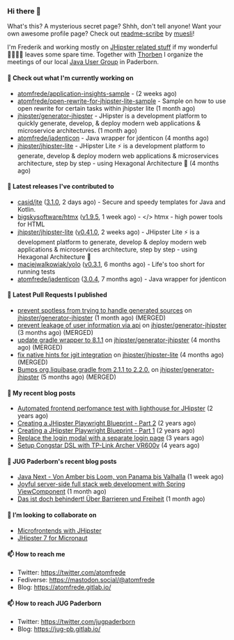 ### Hi there 👋

What's this? A mysterious secret page? Shhh, don't tell anyone!
Want your own awesome profile page? Check out [readme-scribe](https://github.com/muesli/readme-scribe) by [muesli](https://github.com/muesli)!

I'm Frederik and working mostly on [JHipster related stuff](https://github.com/jhipster/) if my wonderful 👨‍👩‍👧‍👦 leaves some spare time.
Together with [Thorben](https://github.com/thjanssen) I organize the meetings of our local [Java User Group](https://github.com/jugpaderborn) in Paderborn.

#### 👷 Check out what I'm currently working on

- [atomfrede/application-insights-sample](https://github.com/atomfrede/application-insights-sample) -  (2 weeks ago)
- [atomfrede/open-rewrite-for-jhipster-lite-sample](https://github.com/atomfrede/open-rewrite-for-jhipster-lite-sample) - Sample on how to use open rewrite for certain tasks within jhipster lite (1 month ago)
- [jhipster/generator-jhipster](https://github.com/jhipster/generator-jhipster) - JHipster is a development platform to quickly generate, develop, &amp; deploy modern web applications &amp; microservice architectures. (1 month ago)
- [atomfrede/jadenticon](https://github.com/atomfrede/jadenticon) - Java wrapper for jdenticon (4 months ago)
- [jhipster/jhipster-lite](https://github.com/jhipster/jhipster-lite) - JHipster Lite ⚡ is a development platform to generate, develop &amp; deploy modern web applications &amp; microservices architecture, step by step - using Hexagonal Architecture :gem: (4 months ago)

#### 🔭 Latest releases I've contributed to

- [casid/jte](https://github.com/casid/jte) ([3.1.0](https://github.com/casid/jte/releases/tag/3.1.0), 2 days ago) - Secure and speedy templates for Java and Kotlin.
- [bigskysoftware/htmx](https://github.com/bigskysoftware/htmx) ([v1.9.5](https://github.com/bigskysoftware/htmx/releases/tag/v1.9.5), 1 week ago) - &lt;/&gt; htmx - high power tools for HTML
- [jhipster/jhipster-lite](https://github.com/jhipster/jhipster-lite) ([v0.41.0](https://github.com/jhipster/jhipster-lite/releases/tag/v0.41.0), 2 weeks ago) - JHipster Lite ⚡ is a development platform to generate, develop &amp; deploy modern web applications &amp; microservices architecture, step by step - using Hexagonal Architecture :gem:
- [maciejwalkowiak/yolo](https://github.com/maciejwalkowiak/yolo) ([v0.3.1](https://github.com/maciejwalkowiak/yolo/releases/tag/v0.3.1), 6 months ago) - Life&#39;s too short for running tests
- [atomfrede/jadenticon](https://github.com/atomfrede/jadenticon) ([3.0.4](https://github.com/atomfrede/jadenticon/releases/tag/3.0.4), 7 months ago) - Java wrapper for jdenticon

#### 🔨 Latest Pull Requests I published

- [prevent spotless from trying to handle generated sources](https://github.com/jhipster/generator-jhipster/pull/22846) on [jhipster/generator-jhipster](https://github.com/jhipster/generator-jhipster) (1 month ago) (MERGED)
- [prevent leakage of user information via api](https://github.com/jhipster/generator-jhipster/pull/22373) on [jhipster/generator-jhipster](https://github.com/jhipster/generator-jhipster) (3 months ago) (MERGED)
- [update gradle wrapper to 8.1.1](https://github.com/jhipster/generator-jhipster/pull/22025) on [jhipster/generator-jhipster](https://github.com/jhipster/generator-jhipster) (4 months ago) (MERGED)
- [fix native hints for jgit integration](https://github.com/jhipster/jhipster-lite/pull/6105) on [jhipster/jhipster-lite](https://github.com/jhipster/jhipster-lite) (4 months ago) (MERGED)
- [Bumps org.liquibase.gradle from 2.1.1 to 2.2.0.](https://github.com/jhipster/generator-jhipster/pull/21749) on [jhipster/generator-jhipster](https://github.com/jhipster/generator-jhipster) (5 months ago) (MERGED)

#### 📜 My recent blog posts

- [Automated frontend perfomance test with lighthouse for JHipster](https://atomfrede.gitlab.io/2021/04/automated-frontend-perfomance-test-with-lighthouse-for-jhipster/) (2 years ago)
- [Creating a JHipster Playwright Blueprint - Part 2](https://atomfrede.gitlab.io/2021/03/creating-a-jhipster-playwright-blueprint-part-2/) (2 years ago)
- [Creating a JHipster Playwright Blueprint - Part 1](https://atomfrede.gitlab.io/2021/03/creating-a-jhipster-playwright-blueprint-part-1/) (2 years ago)
- [Replace the login modal with a separate login page](https://atomfrede.gitlab.io/2019/11/replace-the-login-modal-with-a-separate-login-page/) (3 years ago)
- [Setup Congstar DSL with TP-Link Archer VR600v](https://atomfrede.gitlab.io/2019/08/setup-congstar-dsl-with-tp-link-archer-vr600v/) (4 years ago)

#### 📜 JUG Paderborn's recent blog posts

- [Java Next - Von Amber bis Loom, von Panama bis Valhalla](https://jug-pb.gitlab.io/blog/2023/java-next.html) (1 week ago)
- [Joyful server-side full stack web development with Spring ViewComponent](https://jug-pb.gitlab.io/blog/2023/rapid-server-side-development.html) (1 month ago)
- [Das ist doch behindert! Über Barrieren und Freiheit](https://jug-pb.gitlab.io/blog/2023/barriere-freiheit.html) (1 month ago)

#### 👯 I’m looking to collaborate on

- [Microfrontends with JHipster](https://github.com/jhipster/generator-jhipster/issues/10189)
- [JHipster 7 for Micronaut](https://github.com/jhipster/generator-jhipster-micronaut/issues/250)

#### 📫 How to reach me

- Twitter: https://twitter.com/atomfrede
- Fediverse: https://mastodon.social/@atomfrede
- Blog: https://atomfrede.gitlab.io/

#### 📫 How to reach JUG Paderborn

- Twitter: https://twitter.com/jugpaderborn
- Blog: https://jug-pb.gitlab.io/
